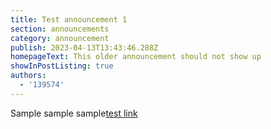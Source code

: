 ```yaml
---
title: Test announcement 1
section: announcements
category: announcement
publish: 2023-04-13T13:43:46.288Z
homepageText: This older announcement should not show up
showInPostListing: true
authors:
  - '139574'
---
```


Sample sample sample[test link](https://woah.com)
